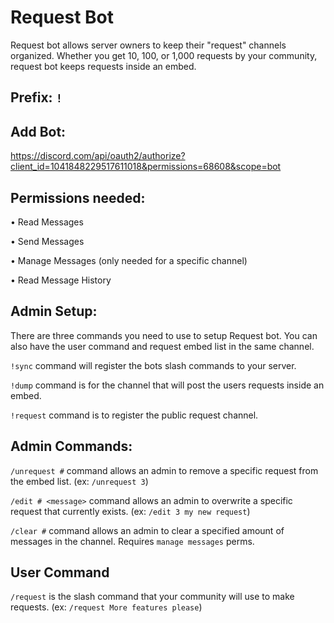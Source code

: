 # Request Bot
Request bot allows server owners to keep their "request" channels organized. Whether you get 10, 100, or 1,000 requests by your community, request bot keeps requests inside an embed.  



## Prefix: `!`

## Add Bot: 

https://discord.com/api/oauth2/authorize?client_id=1041848229517611018&permissions=68608&scope=bot

## Permissions needed: 

• Read Messages

• Send Messages

• Manage Messages (only needed for a specific channel)

• Read Message History

## Admin Setup:
There are three commands you need to use to setup Request bot. You can also have the user command and request embed list in the same channel.

`!sync` command will register the bots slash commands to your server.

`!dump` command is for the channel that will post the users requests inside an embed.

`!request` command is to register the public request channel. 

## Admin Commands:
`/unrequest #` command allows an admin to remove a specific request from the embed list. (ex: `/unrequest 3`)

`/edit # <message>` command allows an admin to overwrite a specific request that currently exists. (ex: `/edit 3 my new request`)

`/clear #` command allows an admin to clear a specified amount of messages in the channel. Requires `manage messages` perms.

## User Command
`/request` is the slash command that your community will use to make requests. (ex: `/request More features please`)
